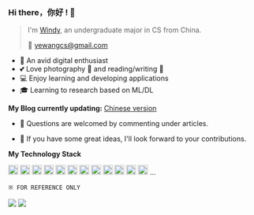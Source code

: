 ### Hi there，你好 ! 👋

> I'm [Windy](https://blog.csdn.net/qq_34373560), an undergraduate major in CS from China.
>
> :email: yewangcs@gmail.com

*  :iphone:    An avid digital enthusiast
* :two_hearts: Love photography :camera_flash: and reading/writing :book:
* :computer: Enjoy learning and developing applications
* :mortar_board: Learning to research based on ML/DL

**My Blog currently updating:**  [Chinese version](https://blog.csdn.net/qq_34373560)

* :speech_balloon: Questions are welcomed by commenting under articles.

* :thought_balloon: If you have some great ideas, I'll look forward to your contributions.

**My Technology Stack**

<code><img height="20" src="https://s1.ax1x.com/2020/08/23/d0hcRA.png"></code>
<code><img height="20" src="https://s1.ax1x.com/2020/07/15/UwFNAs.png"></code>
<code><img height="20" src="https://s1.ax1x.com/2020/07/15/UwF3jS.png"></code>
<code><img height="20" src="https://s1.ax1x.com/2020/08/12/avS93j.png"></code>
<code><img height="20" src="https://s1.ax1x.com/2020/07/15/UwFw90.png"></code>
<code><img height="20" src="https://s1.ax1x.com/2020/08/23/d0hgxI.png"></code>
<code><img height="20" src="https://s1.ax1x.com/2020/08/23/d0HKfS.png"></code>
<code><img height="20" src="https://s1.ax1x.com/2020/08/23/d05UHK.png"></code>
<code><img height="20" src="https://s1.ax1x.com/2020/08/23/d0HuY8.png"></code>
<code><img height="20" src="https://s1.ax1x.com/2020/08/23/d0HnFf.png"></code>
<code><img height="20" src="https://s1.ax1x.com/2020/07/15/UwFUNn.png"></code>
<code><img height="20" src="https://s1.ax1x.com/2020/07/15/UwFGng.png"></code>
...

`※ FOR REFERENCE ONLY`

<a>
  <img align="center" src="https://github-readme-stats.vercel.app/api?username=windycn&show_icons=true" />
</a><a>
  <img align="center" src="https://github-readme-stats.vercel.app/api/top-langs/?username=windycn&layout=compact" />
</a>
